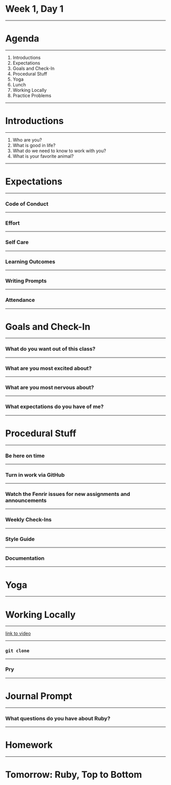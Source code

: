 # Week 1, Day 1

---

# Agenda

---

1. Introductions
2. Expectations
2. Goals and Check-In
3. Procedural Stuff
4. Yoga
5. Lunch
6. Working Locally
7. Practice Problems

---

# Introductions

---

1. Who are you?
2. What is good in life?
3. What do we need to know to work with you?
4. What is your favorite animal?

---

# Expectations

---

### Code of Conduct

---

### Effort

---

### Self Care

---

### Learning Outcomes

---

### Writing Prompts

---

### Attendance

---

# Goals and Check-In

---

### What do you want out of this class?

---

### What are you most excited about?

---

### What are you most nervous about?

---

### What expectations do you have of me?

---

# Procedural Stuff

---

### Be here on time

---

### Turn in work via GitHub

---

### Watch the Fenrir issues for new assignments and announcements

---

### Weekly Check-Ins

---

### Style Guide

---

### Documentation

---

# Yoga

---

# Working Locally

---

[link to video](https://www.youtube.com/watch?v=0PBwbhPV9ek&feature=youtu.be)

---

### `git clone`

---

### Pry

---

# Journal Prompt

---

### What questions do you have about Ruby?

---

# Homework

---

# Tomorrow: Ruby, Top to Bottom
